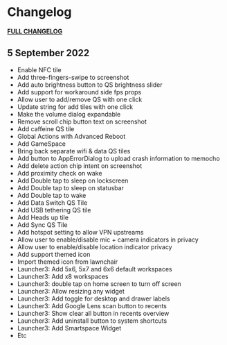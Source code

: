 Changelog
=========

[**FULL CHANGELOG**](https://github.com/BiancaProject/Changelog/raw/13/Changelog.txt)

5 September 2022
----------------

* Enable NFC tile
* Add three-fingers-swipe to screenshot
* Add auto brightness button to QS brightness slider
* Add support for workaround side fps props
* Allow user to add/remove QS with one click
* Update string for add tiles with one click
* Make the volume dialog expandable
* Remove scroll chip button text on screenshot
* Add caffeine QS tile
* Global Actions with Advanced Reboot
* Add GameSpace
* Bring back separate wifi & data QS tiles
* Add button to AppErrorDialog to upload crash information to memocho
* Add delete action chip intent on screenshot
* Add proximity check on wake
* Add Double tap to sleep on lockscreen
* Add Double tap to sleep on statusbar
* Add Double tap to wake
* Add Data Switch QS Tile
* Add USB tethering QS tile
* Add Heads up tile
* Add Sync QS Tile
* Add hotspot setting to allow VPN upstreams
* Allow user to enable/disable mic + camera indicators in privacy
* Allow user to enable/disable location indicator privacy
* Add support themed icon
* Import themed icon from lawnchair
* Launcher3: Add 5x6, 5x7 and 6x6 default workspaces
* Launcher3: Add x8 workspaces
* Launcher3: double tap on home screen to turn off screen
* Launcher3: Allow resizing any widget
* Launcher3: Add toggle for desktop and drawer labels
* Launcher3: Add Google Lens scan button to recents
* Launcher3: Show clear all button in recents overview
* Launcher3: Add uninstall button to system shortcuts
* Launcher3: Add Smartspace Widget
* Etc